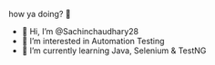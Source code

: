 how ya doing? 🙌

- 👋 Hi, I’m @Sachinchaudhary28
- 👀 I’m interested in Automation Testing 
- 🌱 I’m currently learning Java, Selenium & TestNG
